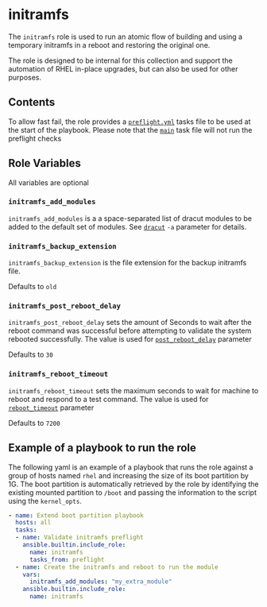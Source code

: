 # initramfs

The `initramfs` role is used to run an atomic flow of building and using a temporary initramfs in a reboot and restoring the original one.

The role is designed to be internal for this collection and support the automation of RHEL in-place upgrades, but can also be used for other purposes.

## Contents

To allow fast fail, the role provides a [`preflight.yml`](./tasks/preflight.yml) tasks file to be used at the start of the playbook.
Please note that the [`main`](./tasks/main.yml) task file will not run the preflight checks

## Role Variables

All variables are optional

### `initramfs_add_modules`

`initramfs_add_modules` is a a space-separated list of dracut modules to be added to the default set of modules.
See [`dracut`](https://man7.org/linux/man-pages/man8/dracut.8.html) `-a` parameter for details.

### `initramfs_backup_extension`

`initramfs_backup_extension` is the file extension for the backup initramfs file.

Defaults to `old`

### `initramfs_post_reboot_delay`

`initramfs_post_reboot_delay` sets the amount of Seconds to wait after the reboot command was successful before attempting to validate the system rebooted successfully.
The value is used for [`post_reboot_delay`](https://docs.ansible.com/ansible/latest/collections/ansible/builtin/reboot_module.html#parameter-post_reboot_delay) parameter

Defaults to `30`

### `initramfs_reboot_timeout`

`initramfs_reboot_timeout` sets the maximum seconds to wait for machine to reboot and respond to a test command.
The value is used for [`reboot_timeout`](https://docs.ansible.com/ansible/latest/collections/ansible/builtin/reboot_module.html#parameter-reboot_timeout) parameter

Defaults to `7200`


## Example of a playbook to run the role
The following yaml is an example of a playbook that runs the role against a group of hosts named `rhel` and increasing the size of its boot partition by 1G.
The boot partition is automatically retrieved by the role by identifying the existing mounted partition to `/boot` and passing the information to the script using the `kernel_opts`.

```yaml
- name: Extend boot partition playbook
  hosts: all
  tasks:
  - name: Validate initramfs preflight
    ansible.builtin.include_role:
      name: initramfs
      tasks_from: preflight
  - name: Create the initramfs and reboot to run the module
    vars:
      initramfs_add_modules: "my_extra_module"
    ansible.builtin.include_role:
      name: initramfs
```
